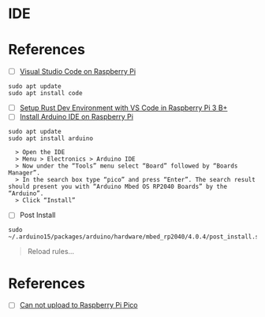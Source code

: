 # IDE


# References


- [ ] [Visual Studio Code on Raspberry Pi](https://code.visualstudio.com/docs/setup/raspberry-pi)

```
sudo apt update
sudo apt install code
```

- [ ] [Setup Rust Dev Environment with VS Code in Raspberry Pi 3 B+](https://www.youtube.com/watch?v=O9d8kiZQUT4)
- [ ] [Install Arduino IDE on Raspberry Pi](https://www.raspberrypi-spy.co.uk/2020/12/install-arduino-ide-on-raspberry-pi/)

```
sudo apt update
sudo apt install arduino
```

```
  > Open the IDE
  > Menu > Electronics > Arduino IDE
  > Now under the “Tools” menu select “Board” followed by “Boards Manager”.
  > In the search box type “pico” and press “Enter”. The search result should present you with “Arduino Mbed OS RP2040 Boards” by the “Arduino”.
  > Click “Install”
```

- [ ] Post Install

```
sudo ~/.arduino15/packages/arduino/hardware/mbed_rp2040/4.0.4/post_install.sh
```
> Reload rules...


# References

- [ ] [Can not upload to Raspberry Pi Pico](https://forum.arduino.cc/t/can-not-upload-to-raspberry-pi-pico/882573/2)
